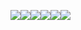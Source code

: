 ![](1-JenClosingLaptop.jpg)![](2-DataViewOFF-HIRES.jpg)![](3-DataView-HIRES.jpg)![](4-AppsOffGrid.jpg)![](4-TargetingColaMachine.jpg)![](6-KitchenStealth.jpg)